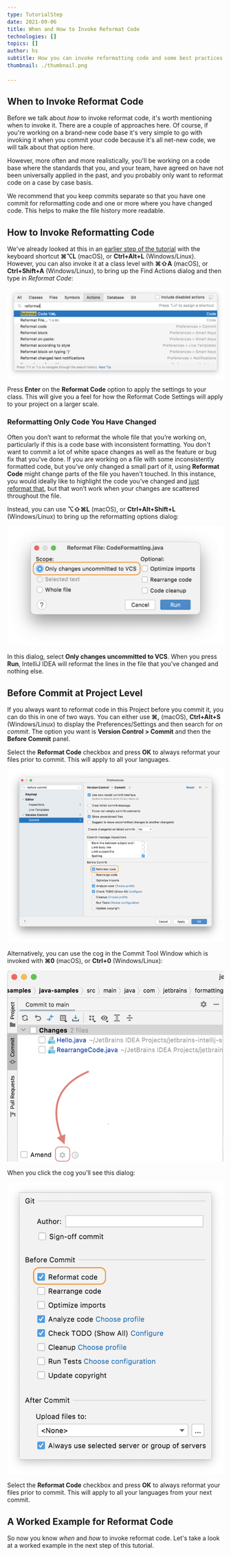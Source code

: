 ```yaml
---
type: TutorialStep
date: 2021-09-06
title: When and How to Invoke Reformat Code
technologies: []
topics: []
author: hs
subtitle: How you can invoke reformatting code and some best practices to consider
thumbnail: ./thumbnail.png

---
```


## When to Invoke Reformat Code
Before we talk about _how_ to invoke reformat code, it's worth mentioning when to invoke it. There are a couple of approaches here. Of course, if you're working on a brand-new code base it's very simple to go with invoking it when you commit your code because it's all net-new code, we will talk about that option here. 

However, more often and more realistically, you'll be working on a code base where the standards that you, and your team, have agreed on have not been universally applied in the past, and you probably only want to reformat code on a case by case basis. 

We recommend that you keep commits separate so that you have one commit for reformatting code and one or more where you have changed code. This helps to make the file history more readable.

## How to Invoke Reformatting Code
We've already looked at this in an [earlier step of the tutorial](../reformatting-a-selection-or-class) with the keyboard shortcut **⌘⌥L** (macOS), or **Ctrl+Alt+L** (Windows/Linux). However, you can also invoke it at a class level with **⌘⇧A** (macOS), or **Ctrl+Shift+A** (Windows/Linux), to bring up the Find Actions dialog and then type in _Reformat Code_:

![Reformat Code from Find Actions](reformat-code-find-actions.png)

Press **Enter** on the **Reformat Code** option to apply the settings to your class. This will give you a feel for how the Reformat Code Settings will apply to your project on a larger scale.

### Reformatting Only Code You Have Changed
Often you don’t want to reformat the whole file that you’re working on, particularly if this is a code base with inconsistent formatting. You don't want to commit a lot of white space changes as well as the feature or bug fix that you've done.  If you are working on a file with some inconsistently formatted code, but you’ve only changed a small part of it, using **Reformat Code** might change parts of the file you haven't touched. In this instance, you would ideally like to highlight the code you’ve changed and [just reformat that](../reformatting-a-selection-or-class), but that won’t work when your changes are scattered throughout the file.

Instead, you can use **⌥⇧⌘L** (macOS), or **Ctrl+Alt+Shift+L** (Windows/Linux) to bring up the reformatting options dialog:

![Reformat Only Code That's Changed](reformat-code-only-changed.png)

In this dialog, select **Only changes uncommitted to VCS**. When you press **Run**, IntelliJ IDEA will reformat the lines in the file that you've changed and nothing else.

## Before Commit at Project Level 
If you always want to reformat code in this Project before you commit it, you can do this in one of two ways. You can either use **⌘,** (macOS), **Ctrl+Alt+S** (Windows/Linux) to display the Preferences/Settings and then search for _on commit_. The option you want is **Version Control > Commit** and then the **Before Commit** panel.

Select the **Reformat Code** checkbox and press **OK** to always reformat your files prior to commit. This will apply to all your languages. 

![Rearrange Code Before Commit](before-commit-reformat-code.png)

Alternatively, you can use the cog in the Commit Tool Window which is invoked with **⌘0** (macOS), or **Ctrl+0** (Windows/Linux):

![Cog in the Commit Tool Window](amend-cog.png)

When you click the cog you'll see this dialog:

![Reformat Code Checkbox Before Commit](reformat-code-checkbox.png)

Select the **Reformat Code** checkbox and press **OK** to always reformat your files prior to commit. This will apply to all your languages from your next commit.

## A Worked Example for Reformat Code
So now you know _when_ and _how_ to invoke reformat code. Let's take a look at a worked example in the next step of this tutorial.

